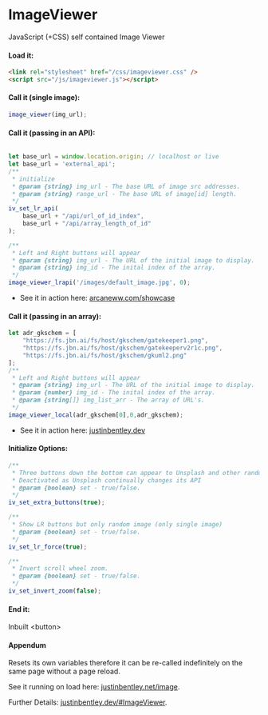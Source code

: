 # ImageViewer
JavaScript (+CSS) self contained Image Viewer

#### Load it:
```html
<link rel="stylesheet" href="/css/imageviewer.css" />
<script src="/js/imageviewer.js"></script>
```

#### Call it (single image):
```javascript
image_viewer(img_url);
```


#### Call it (passing in an API):
```javascript

let base_url = window.location.origin; // localhost or live
let base_url = 'external_api';
/**
 * initialize
 * @param {string} img_url - The base URL of image src addresses.
 * @param {string} range_url - The base URL of image[id] length. 
 */
iv_set_lr_api(
    base_url + "/api/url_of_id_index",
    base_url + "/api/array_length_of_id"
);

/**
 * Left and Right buttons will appear
 * @param {string} img_url - The URL of the initial image to display.
 * @param {string} img_id - The inital index of the array. 
 */
image_viewer_lrapi('/images/default_image.jpg', 0);
```
* See it in action here: [arcaneww.com/showcase](https://arcaneww.com/showcase)

#### Call it (passing in an array):
```javascript
let adr_gkschem = [
    "https://fs.jbn.ai/fs/host/gkschem/gatekeeper1.png",
    "https://fs.jbn.ai/fs/host/gkschem/gatekeeperv2r1c.png",
    "https://fs.jbn.ai/fs/host/gkschem/gkuml2.png"
];
/**
 * Left and Right buttons will appear
 * @param {string} img_url - The URL of the initial image to display.
 * @param {number} img_id - The inital index of the array. 
 * @param {string[]} img_list_arr - The array of URL's.
 */
image_viewer_local(adr_gkschem[0],0,adr_gkschem);
```
* See it in action here: [justinbentley.dev](https://justinbentley.dev)

#### Initialize Options:
```javascript
/**
 * Three buttons down the bottom can appear to Unsplash and other random images
 * Deactivated as Unsplash continually changes its API
 * @param {boolean} set - true/false.
 */
iv_set_extra_buttons(true);

/**
 * Show LR buttons but only random image (only single image)
 * @param {boolean} set - true/false.
 */
iv_set_lr_force(true);

/**
 * Invert scroll wheel zoom.
 * @param {boolean} set - true/false.
 */
iv_set_invert_zoom(false);
```

#### End it:<br>
Inbuilt &lt;button&gt;

#### Appendum
Resets its own variables therefore it can be re-called indefinitely on the same page without a page reload. 

See it running on load here: [justinbentley.net/image](https://justinbentley.net/image).

Further Details: [justinbentley.dev/#ImageViewer](https://justinbentley.dev/#ImageViewer).


